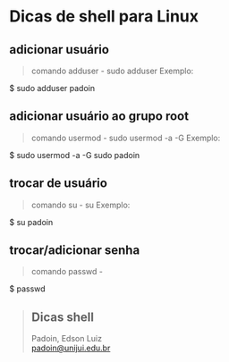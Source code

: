 # Dicas de shell para Linux





## adicionar usuário

> comando adduser - sudo adduser <nameuser>
> Exemplo:

$ sudo adduser padoin 



## adicionar usuário ao grupo root

> comando usermod - sudo usermod -a -G <namegrp> <nameuser>
> Exemplo:

$ sudo usermod -a -G sudo padoin


## trocar de usuário 

> comando su - su <username>
> Exemplo: 

$ su padoin



## trocar/adicionar senha 
> comando passwd - 

$ passwd







> ## Dicas shell
> Padoin, Edson Luiz  
> padoin@unijui.edu.br

